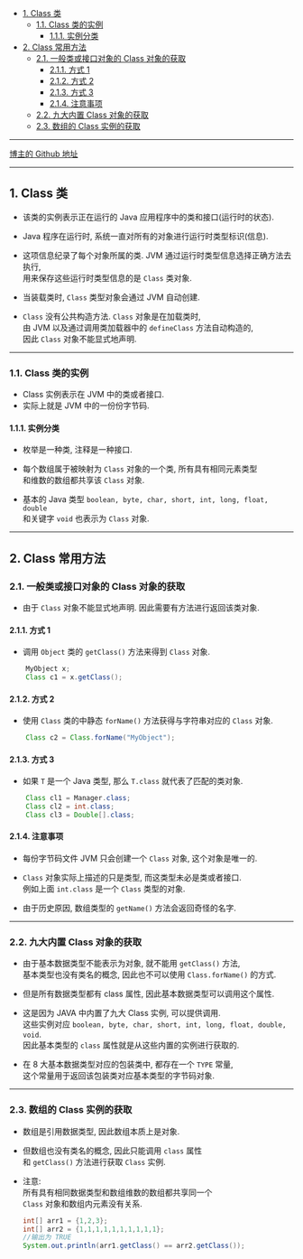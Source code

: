 <!-- TOC -->

- [1. Class 类](#1-class-类)
  - [1.1. Class 类的实例](#11-class-类的实例)
    - [1.1.1. 实例分类](#111-实例分类)
- [2. Class 常用方法](#2-class-常用方法)
  - [2.1. 一般类或接口对象的 Class 对象的获取](#21-一般类或接口对象的-class-对象的获取)
    - [2.1.1. 方式 1](#211-方式-1)
    - [2.1.2. 方式 2](#212-方式-2)
    - [2.1.3. 方式 3](#213-方式-3)
    - [2.1.4. 注意事项](#214-注意事项)
  - [2.2. 九大内置 Class 对象的获取](#22-九大内置-class-对象的获取)
  - [2.3. 数组的 Class 实例的获取](#23-数组的-class-实例的获取)

<!-- /TOC -->

****
[博主的 Github 地址](https://github.com/leon9dragon)
****

## 1. Class 类
- 该类的实例表示正在运行的 Java 应用程序中的类和接口(运行时的状态).

- Java 程序在运行时, 系统一直对所有的对象进行运行时类型标识(信息).  

- 这项信息纪录了每个对象所属的类. JVM 通过运行时类型信息选择正确方法去执行,  
  用来保存这些运行时类型信息的是 `Class` 类对象. 

- 当装载类时, `Class` 类型对象会通过 JVM 自动创建.

- `Class` 没有公共构造方法. `Class` 对象是在加载类时,  
  由 JVM 以及通过调用类加载器中的 `defineClass` 方法自动构造的,  
  因此 `Class` 对象不能显式地声明. 

****

### 1.1. Class 类的实例  
- Class 实例表示在 JVM 中的类或者接口.   
- 实际上就是 JVM 中的一份份字节码.

#### 1.1.1. 实例分类
- 枚举是一种类, 注释是一种接口.  

- 每个数组属于被映射为 `Class` 对象的一个类, 所有具有相同元素类型  
  和维数的数组都共享该 `Class` 对象.  

- 基本的 Java 类型 `boolean, byte, char, short, int, long, float, double`  
  和关键字 `void` 也表示为 `Class` 对象. 

****

## 2. Class 常用方法

### 2.1. 一般类或接口对象的 Class 对象的获取
- 由于 `Class` 对象不能显式地声明. 因此需要有方法进行返回该类对象.

#### 2.1.1. 方式 1
- 调用 `Object` 类的 `getClass()` 方法来得到 `Class` 对象.
```java
    MyObject x;
    Class c1 = x.getClass();
```

#### 2.1.2. 方式 2
- 使用 `Class` 类的中静态 `forName()` 方法获得与字符串对应的 `Class` 对象.
```java
    Class c2 = Class.forName("MyObject");
```

#### 2.1.3. 方式 3
- 如果 `T` 是一个 Java 类型, 那么 `T.class` 就代表了匹配的类对象.
```java
    Class cl1 = Manager.class;
    Class cl2 = int.class;
    Class cl3 = Double[].class;
```

#### 2.1.4. 注意事项
- 每份字节码文件 JVM 只会创建一个 `Class` 对象, 这个对象是唯一的.

- `Class` 对象实际上描述的只是类型, 而这类型未必是类或者接口.  
  例如上面 `int.class` 是一个 `Class` 类型的对象.  

- 由于历史原因, 数组类型的 `getName()` 方法会返回奇怪的名字.

****

### 2.2. 九大内置 Class 对象的获取
- 由于基本数据类型不能表示为对象, 就不能用 `getClass()` 方法,  
  基本类型也没有类名的概念, 因此也不可以使用 `Class.forName()` 的方式.

- 但是所有数据类型都有 class 属性, 因此基本数据类型可以调用这个属性.

- 这是因为 JAVA 中内置了九大 Class 实例, 可以提供调用.  
  这些实例对应 `boolean, byte, char, short, int, long, float, double, void`.  
  因此基本类型的 `class` 属性就是从这些内置的实例进行获取的.

- 在 8 大基本数据类型对应的包装类中, 都存在一个 `TYPE` 常量,  
  这个常量用于返回该包装类对应基本类型的字节码对象.

****

### 2.3. 数组的 Class 实例的获取
- 数组是引用数据类型, 因此数组本质上是对象.

- 但数组也没有类名的概念, 因此只能调用 `class` 属性  
  和 `getClass()` 方法进行获取 `Class` 实例.

- 注意:  
  所有具有相同数据类型和数组维数的数组都共享同一个  
  `Class` 对象和数组内元素没有关系.
  ```java
  int[] arr1 = {1,2,3};
  int[] arr2 = {1,1,1,1,1,1,1,1,1,1};
  //输出为 TRUE
  System.out.println(arr1.getClass() == arr2.getClass());
  ```